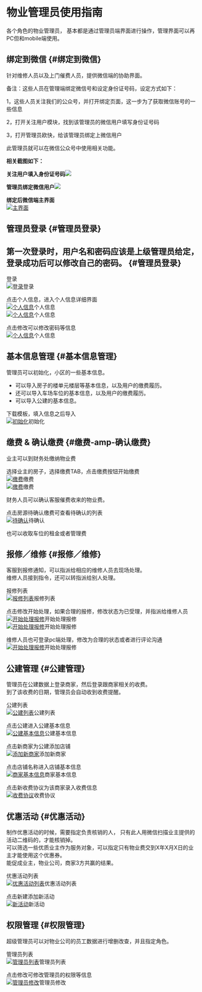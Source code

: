 # 物业管理员使用指南

各个角色的物业管理员， 基本都是通过管理员端界面进行操作，管理界面可以再PC但和mobile端使用。

## 绑定到微信 {#绑定到微信}

针对维修人员以及上门催费人员，提供微信端的协助界面。

备注：这些人员在管理端绑定微信号和设定身份证号码，设定方式如下：

1，这些人员关注我们的公众号，并打开绑定页面，这一步为了获取微信账号的一些信息

2，打开关注用户模块，找到该管理员的微信用户填写身份证号码

3，打开管理员欧快，给该管理员绑定上微信用户

此管理员就可以在微信公众号中使用相关功能。

**相关截图如下：**

**关注用户填入身份证号码**![](/assets/关注用户填写身份证号码.png)

**管理员绑定微信用户**![](/assets/管理员绑定用户.png)

**绑定后微信端主界面**  
[![](/assets/主界面-2.png "主界面")](/assets/主界面-2.png)

## 管理员登录 {#管理员登录}

##  第一次登录时，用户名和密码应该是上级管理员给定，登录成功后可以修改自己的密码。 {#管理员登录}

登录  
[![](/assets/登录.png "登录")](/assets/登录.png)登录

点击个人信息，进入个人信息详细界面  
[![](/assets/个人信息-1.png "个人信息")](/assets/个人信息-1.png)个人信息  
[![](/assets/个人信息-2.png "个人信息")](/assets/个人信息-2.png)个人信息

点击修改可以修改密码等信息  
[![](/assets/个人信息-3.png "个人信息")](/assets/个人信息-3.png)个人信息

## 基本信息管理 {#基本信息管理}

管理员可以初始化，小区的一些基本信息。

* 可以导入房子的楼单元楼层等基本信息，以及用户的缴费履历。
* 还可以导入车场车位的基本信息，以及用户的缴费履历。
* 可以导入公建的基本信息。

下载模板，填入信息之后导入  
[![](/assets/初始化.png "初始化")](/assets/初始化.png)初始化

## 缴费 & 确认缴费 {#缴费-amp-确认缴费}

业主可以到财务处缴纳物业费

选择业主的房子，选择缴费TAB，点击缴费按钮开始缴费  
[![](/assets/选择房屋缴费-1.png "缴费")](/assets/选择房屋缴费-1.png)缴费  
[![](/assets/选择房屋缴费-2.png "缴费")](/assets/选择房屋缴费-2.png)缴费

财务人员可以确认客服催费收来的物业费。

点击房源待确认缴费可查看待确认的列表  
[![](/assets/个人信息-3.png "待确认")](/assets/个人信息-3.png)待确认

也可以收取车位的租金或者管理费

## 报修／维修 {#报修／维修}

客服到报修通知，可以指派给相应的维修人员去现场处理。  
维修人员接到指令，还可以转指派给别人处理。

报修列表  
[![](/assets/报修列表.png "报修列表")](/assets/报修列表.png)报修列表

点击修改开始处理，如果合理的报修，修改状态为已受理，并指派给维修人员  
[![](/assets/开始处理报修-1.png "开始处理报修")](/assets/开始处理报修-1.png)开始处理报修  
[![](/assets/开始处理报修-2.png "开始处理报修")](/assets/开始处理报修-2.png)开始处理报修

维修人员也可登录pc端处理，修改为合理的状态或者进行评论沟通  
[![](/assets/开始处理报修-3.png "开始处理报修")](/assets/开始处理报修-3.png)开始处理报修

## 公建管理 {#公建管理}

管理员在公建数据上登录商家，然后登录跟商家相关的收费。  
到了该收费的日期，管理员会自动收到收费提醒。

公建列表  
[![](/assets/公建列表.png "公建列表")](/assets/公建列表.png)公建列表

点击公建进入公建基本信息  
[![](/assets/公建基本信息.png "公建基本信息")](/assets/公建基本信息.png)公建基本信息

点击新商家为公建添加店铺  
[![](/assets/添加新商家.png "添加新商家")](/assets/添加新商家.png)添加新商家

点击店铺名称进入店铺基本信息  
[![](/assets/商家基本信息.png "商家基本信息")](/assets/商家基本信息.png)商家基本信息

点击新收费协议为该商家录入收费信息  
[![](/assets/收费协议.png "收费协议")](/assets/收费协议.png)收费协议

## 优惠活动 {#优惠活动}

制作优惠活动的时候，需要指定负责核销的人， 只有此人用微信扫描业主提供的活动二维码的，才能核销掉。  
可以筛选一些优质业主作为服务对象，可以指定只有物业费交到X年X月X日的业主才能使用这个优惠券。  
能促成业主，物业公司，商家3方共赢的结果。

优惠活动列表  
[![](/assets/优惠活动列表.png "优惠活动列表")](/assets/优惠活动列表.png)优惠活动列表

点击新建添加新活动  
[![](/assets/新活动.png "新活动")](/assets/新活动.png)新活动

## 权限管理 {#权限管理}

超级管理员可以对物业公司的员工数据进行增删改查，并且指定角色。

管理员列表  
[![](/assets/管理员列表.png "管理员列表")](/assets/管理员列表.png)管理员列表

点击修改可修改管理员的权限等信息  
[![](/assets/管理员修改.png "管理员修改")](/assets/管理员修改.png)管理员修改

